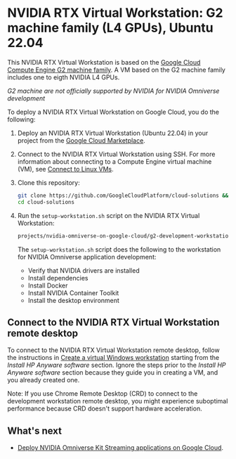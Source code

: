 # NVIDIA RTX Virtual Workstation: G2 machine family (L4 GPUs), Ubuntu 22.04

This NVIDIA RTX Virtual Workstation is based on the
[Google Cloud Compute Engine G2 machine family](https://cloud.google.com/compute/docs/gpus#l4-gpus).
A VM based on the G2 machine family includes one to eigth NVIDIA L4 GPUs.

_G2 machine are not officially supported by NVIDIA for NVIDIA Omniverse
development_

To deploy a NVIDIA RTX Virtual Workstation on Google Cloud, you do the
following:

1.  Deploy an NVIDIA RTX Virtual Workstation (Ubuntu 22.04) in your project from
    the
    [Google Cloud Marketplace](https://cloud.google.com/marketplace/product/nvidia/nvidia-rtx-virtual-workstation-ubuntu-22).

1.  Connect to the NVIDIA RTX Virtual Workstation using SSH. For more
    information about connecting to a Compute Engine virtual machine (VM), see
    [Connect to Linux VMs](https://cloud.google.com/compute/docs/connect/standard-ssh).

1.  Clone this repository:

    ```bash
    git clone https://github.com/GoogleCloudPlatform/cloud-solutions && \
    cd cloud-solutions
    ```

1.  Run the `setup-workstation.sh` script on the NVIDIA RTX Virtual Workstation:

    ```bash
    projects/nvidia-omniverse-on-google-cloud/g2-development-workstation/ubuntu-22.04/setup-workstation.sh/setup-workstation.sh
    ```

    The `setup-workstation.sh` script does the following to the workstation for
    NVIDIA Omniverse application development:

    -   Verify that NVIDIA drivers are installed
    -   Install dependencies
    -   Install Docker
    -   Install NVIDIA Container Toolkit
    -   Install the desktop environment

## Connect to the NVIDIA RTX Virtual Workstation remote desktop

To connect to the NVIDIA RTX Virtual Workstation remote desktop, follow the
instructions in
[Create a virtual Windows workstation](https://cloud.google.com/compute/docs/virtual-workstation/linux#install_hp_anyware_software)
starting from the _Install HP Anyware software_ section. Ignore the steps prior
to the _Install HP Anyware software_ section because they guide you in creating
a VM, and you already created one.

Note: If you use Chrome Remote Desktop (CRD) to connect to the development
workstation remote desktop, you might experience suboptimal performance because
CRD doesn't support hardware acceleration.

## What's next

-   [Deploy NVIDIA Omniverse Kit Streaming applications on Google Cloud](../../kit-app-streaming/README.md).
